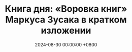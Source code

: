 ---
title: "Книга дня: «Воровка книг» Маркуса Зусака в кратком изложении"
description: >-
 📚 «Воровка книг» — трогательный роман, действие которого происходит во времена Второй мировой войны. История девочки Лизель, которая находит утешение и спасение в книгах посреди ужасов войны. История Лизель и силы слов в нацистской Германии. Погрузитесь в историю!
date: 2024-08-30 00:00:00 +0800
categories: [Мышление, Конспекты-книг]
tags:
  [
    воровка-книг,
    маркус-зусак,
    вторая-мировая-война,
    историческая-проза,
    нацистская-германия,
    холокост,
    сила-слов,
    взросление,
    дружба,
    утрата,
    устойчивость,
    литература,
    обзор-книги
  ]
image:
alt: Воровка книг Маркус Зусак обложка
fallback:
  -
  -
---